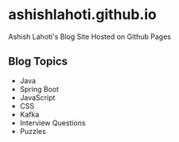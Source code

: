 # ashishlahoti.github.io
Ashish Lahoti's Blog Site Hosted on Github Pages

## Blog Topics
* Java
* Spring Boot
* JavaScript
* CSS
* Kafka
* Interview Questions
* Puzzles

